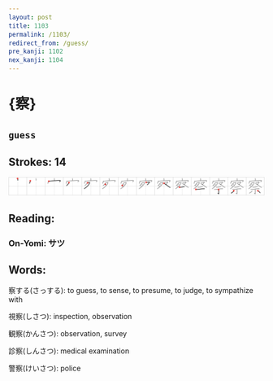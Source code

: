 ```yaml
---
layout: post
title: 1103
permalink: /1103/
redirect_from: /guess/
pre_kanji: 1102
nex_kanji: 1104
---
```


# {察}

## `guess`

## Strokes: 14

<div class="stroke"><img src="../images/E5AF9F.png" /></div>

## Reading:

### On-Yomi: サツ

## Words:

察する(さっする): to guess, to sense, to presume, to judge, to sympathize with

視察(しさつ): inspection, observation

観察(かんさつ): observation, survey

診察(しんさつ): medical examination

警察(けいさつ): police
